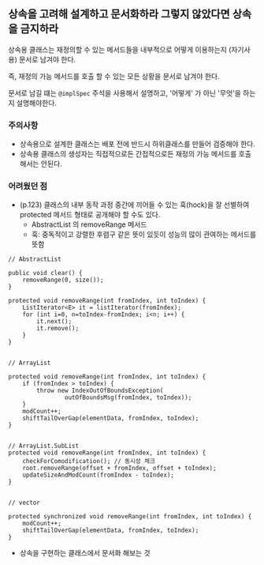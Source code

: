 ## 상속을 고려해 설계하고 문서화하라 그렇지 않았다면 상속을 금지하라

상속용 클래스는 재정의할 수 있는 메서드들을 내부적으로 어떻게 이용하는지 (자기사용) 문서로 남겨야 한다.

즉, 재정의 가능 메서드를 호출 할 수 있는 모든 상황을 문서로 남겨야 한다.

문서로 남길 떄는 `@implSpec` 주석을 사용해서 설명하고, '어떻게' 가 아닌 '무엇'을 하는지 설명해야한다.

### 주의사항

- 상속용으로 설계한 클래스는 배포 전에 반드시 하위클래스를 만들어 검증해야 한다.
- 상속용 클래스의 생성자는 직접적으로든 간접적으로든 재정의 가능 메서드를 호출해서는 안된다.

### 어려웠던 점

- (p.123) 클래스의 내부 동작 과정 중간에 끼어들 수 있는 훅(hock)을 잘 선별하여 protected 메서드 형태로 공개해야 할 수도 있다.
  - AbstractList 의 removeRange 메서드
  - 훅: 중독적이고 강렬한 후렴구 같은 뜻이 있듯이 성능의 많이 관여하는 메서드를 뜻함

```
// AbstractList

public void clear() {
    removeRange(0, size());
}

protected void removeRange(int fromIndex, int toIndex) {
    ListIterator<E> it = listIterator(fromIndex);
    for (int i=0, n=toIndex-fromIndex; i<n; i++) {
        it.next();
        it.remove();
    }
}


// ArrayList 

protected void removeRange(int fromIndex, int toIndex) {
    if (fromIndex > toIndex) {
        throw new IndexOutOfBoundsException(
                outOfBoundsMsg(fromIndex, toIndex));
    }
    modCount++;
    shiftTailOverGap(elementData, fromIndex, toIndex);
}


// ArrayList.SubList
protected void removeRange(int fromIndex, int toIndex) {
    checkForComodification(); // 동시성 체크
    root.removeRange(offset + fromIndex, offset + toIndex);
    updateSizeAndModCount(fromIndex - toIndex);
}


// vector

protected synchronized void removeRange(int fromIndex, int toIndex) {
    modCount++;
    shiftTailOverGap(elementData, fromIndex, toIndex);
}
```

- 상속을 구현하는 클래스에서 문서화 해보는 것

